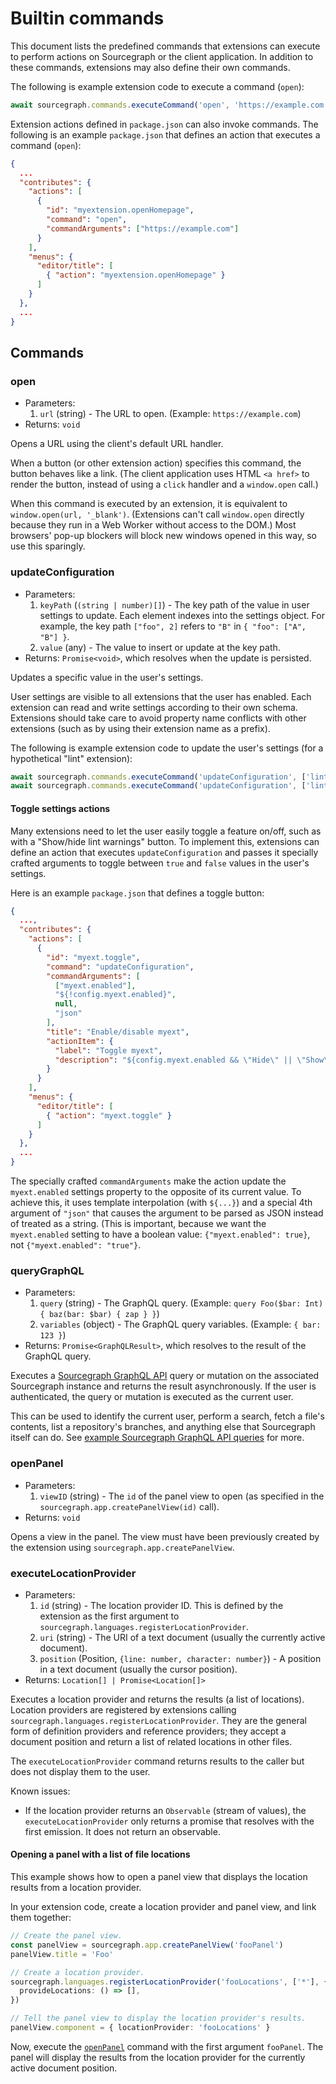 # Builtin commands

This document lists the predefined commands that extensions can execute to perform actions on Sourcegraph or the client application. In addition to these commands, extensions may also define their own commands.

The following is example extension code to execute a command (`open`):

```typescript
await sourcegraph.commands.executeCommand('open', 'https://example.com')
```

Extension actions defined in `package.json` can also invoke commands. The following is an example `package.json` that defines an action that executes a command (`open`):

```json
{
  ...
  "contributes": {
    "actions": [
      {
        "id": "myextension.openHomepage",
        "command": "open",
        "commandArguments": ["https://example.com"]
      }
    ],
    "menus": {
      "editor/title": [
        { "action": "myextension.openHomepage" }
      ]
    }
  },
  ...
}
```

## Commands

### open

- Parameters:
  1. `url` (string) - The URL to open. (Example: `https://example.com`)
- Returns: `void`

Opens a URL using the client's default URL handler.

When a button (or other extension action) specifies this command, the button behaves like a link. (The client application uses HTML `<a href>` to render the button, instead of using a `click` handler and a `window.open` call.)

When this command is executed by an extension, it is equivalent to `window.open(url, '_blank')`. (Extensions can't call `window.open` directly because they run in a Web Worker without access to the DOM.) Most browsers' pop-up blockers will block new windows opened in this way, so use this sparingly.

### updateConfiguration

- Parameters:
  1. `keyPath` (`(string | number)[]`) - The key path of the value in user settings to update. Each element indexes into the settings object. For example, the key path `["foo", 2]` refers to `"B"` in `{ "foo": ["A", "B"] }`.
  1. `value` (any) - The value to insert or update at the key path.
- Returns: `Promise<void>`, which resolves when the update is persisted.

Updates a specific value in the user's settings.

User settings are visible to all extensions that the user has enabled. Each extension can read and write settings according to their own schema. Extensions should take care to avoid property name conflicts with other extensions (such as by using their extension name as a prefix).

The following is example extension code to update the user's settings (for a hypothetical "lint" extension):

```typescript
await sourcegraph.commands.executeCommand('updateConfiguration', ['lint.ignoreRules'], ['noSemicolons', 'longLines'])
await sourcegraph.commands.executeCommand('updateConfiguration', ['lint.maxWarnings'], 25)
```

#### Toggle settings actions

Many extensions need to let the user easily toggle a feature on/off, such as with a "Show/hide lint warnings" button. To implement this, extensions can define an action that executes `updateConfiguration` and passes it specially crafted arguments to toggle between `true` and `false` values in the user's settings.

Here is an example `package.json` that defines a toggle button:

```json
{
  ...,
  "contributes": {
    "actions": [
      {
        "id": "myext.toggle",
        "command": "updateConfiguration",
        "commandArguments": [
          ["myext.enabled"],
          "${!config.myext.enabled}",
          null,
          "json"
        ],
        "title": "Enable/disable myext",
        "actionItem": {
          "label": "Toggle myext",
          "description": "${config.myext.enabled && \"Hide\" || \"Show\"} myext"
        }
      }
    ],
    "menus": {
      "editor/title": [
        { "action": "myext.toggle" }
      ]
    }
  },
  ...
}
```

The specially crafted `commandArguments` make the action update the `myext.enabled` settings property to the opposite of its current value. To achieve this, it uses template interpolation (with `${...}`) and a special 4th argument of `"json"` that causes the argument to be parsed as JSON instead of treated as a string. (This is important, because we want the `myext.enabled` setting to have a boolean value: `{"myext.enabled": true}`, not `{"myext.enabled": "true"}`.

### queryGraphQL

- Parameters:
  1. `query` (string) - The GraphQL query. (Example: `query Foo($bar: Int) { baz(bar: $bar) { zap } }`)
  1. `variables` (object) - The GraphQL query variables. (Example: `{ bar: 123 }`)
- Returns: `Promise<GraphQLResult>`, which resolves to the result of the GraphQL query.

Executes a [Sourcegraph GraphQL API](../../api/graphql/index.md) query or mutation on the associated Sourcegraph instance and returns the result asynchronously. If the user is authenticated, the query or mutation is executed as the current user.

This can be used to identify the current user, perform a search, fetch a file's contents, list a repository's branches, and anything else that Sourcegraph itself can do. See [example Sourcegraph GraphQL API queries](../../api/graphql/examples.md) for more.

### openPanel

- Parameters:
  1. `viewID` (string) - The `id` of the panel view to open (as specified in the `sourcegraph.app.createPanelView(id)` call).
- Returns: `void`

Opens a view in the panel. The view must have been previously created by the extension using `sourcegraph.app.createPanelView`.

### executeLocationProvider

- Parameters:
  1. `id` (string) - The location provider ID. This is defined by the extension as the first argument to `sourcegraph.languages.registerLocationProvider`.
  1. `uri` (string) - The URI of a text document (usually the currently active document).
  1. `position` (Position, `{line: number, character: number}`) - A position in a text document (usually the cursor position).
- Returns: `Location[] | Promise<Location[]>`

Executes a location provider and returns the results (a list of locations). Location providers are registered by extensions calling `sourcegraph.languages.registerLocationProvider`. They are the general form of definition providers and reference providers; they accept a document position and return a list of related locations in other files.

The `executeLocationProvider` command returns results to the caller but does not display them to the user.

Known issues:

- If the location provider returns an `Observable` (stream of values), the `executeLocationProvider` only returns a promise that resolves with the first emission. It does not return an observable.

#### Opening a panel with a list of file locations

This example shows how to open a panel view that displays the location results from a location provider.

In your extension code, create a location provider and panel view, and link them together:

```typescript
// Create the panel view.
const panelView = sourcegraph.app.createPanelView('fooPanel')
panelView.title = 'Foo'

// Create a location provider.
sourcegraph.languages.registerLocationProvider('fooLocations', ['*'], {
  provideLocations: () => [],
})

// Tell the panel view to display the location provider's results.
panelView.component = { locationProvider: 'fooLocations' }
```

Now, execute the [`openPanel`](builtin_commands.md#openPanel) command with the first argument `fooPanel`. The panel will display the results from the location provider for the currently active document position.
